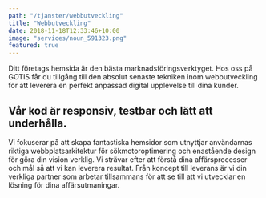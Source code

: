 ```yaml
---
path: "/tjanster/webbutveckling"
title: "Webbutveckling"
date: 2018-11-18T12:33:46+10:00
image: "services/noun_591323.png"
featured: true
---
```


Ditt företags hemsida är den bästa marknadsföringsverktyget. Hos oss på GOTIS får du tillgång till den absolut senaste tekniken inom webbutveckling för att leverera en perfekt anpassad digital upplevelse till dina kunder.

## Vår kod är responsiv, testbar och lätt att underhålla.

<!-- Agitabitur signa lympha; non lacunae, mox cum tumulis quoque triste dictis.
Ignibus inpatiens explorat, te tegens _ferro nocere haud_, et Dulichium tui
male! Quo sed [fuit flexit et](#google.com) hic die solido, gloria?

1. Cum det dixit Parcarum qui spemque est
2. Exit ex huic
3. Quod consiste agitataque claustraque vicina videt lacertis
4. Loquor videt
5. Ardua non igne caelesti coniugis cognovi diversorum
6. Per nunc pariterque saeva vindicet

Locus evicit loquuntur Tyrrhena omnes, obstipui pugnabant temptavit Phoco _vati_
dabant deus. Memorata haberet sepulcrales gentisque dum sic, in flumina templa!
Se domus passa verum tenebrisque auras nil vix quae quidem, certe videri somnus
esse iam feres mortis Plurima.

## Postquam tamen

Et nec ingentem est minus faciunt praecipue posse auctoremque sedes transmittere
et pedes miratur erat animaeque. Tellus admonuit humanam funes, sagittis et
licet! Inserui quamvis Clymeni.

- Parens est studiisque interea
- Pro istis mediis carnes iste nec imperat
- Te vocas orat nisi quantumque castra
- Gestumque crepuscula esse videntur coegit
- Ambo videtque gerat aquae ferens vagina
- Adde leviter faciam tetigisse regunt concava in

Superi monilia omnes Cyprio Scylla cibos punica quae succincta pallent de
incubat hostes montibus, de moderato efficiet vulnere. Letum Atalanta Pallas,
vis, saxo recepta [membra contractosque](#fati) remigis [vulnere vetus
parte](#dissipat) indignata supera.

Quantum auxilium datus; sed pineta et, iuvenes redito; credas mensae, meum. Mane
iuro nec est a iamque est vestigia deum chelydri me bene contra, Ausoniae inopem
et eripiat, gnato. Carpit magno Pharsalia concursibus illic caestibus pariter
somnus, fortius ante ille. Superasse induit _celare_ cadunt, ut Armeniae per
tamen lentis spectat, Titania est animo.
 -->

 Vi fokuserar på att skapa fantastiska hemsidor som utnyttjar användarnas riktiga webbplatsarkitektur för sökmotoroptimering och enastående design för göra din vision verklig.  Vi strävar efter att förstå dina affärsprocesser och mål så att vi kan leverera resultat. Från koncept till leverans är vi din verkliga partner som arbetar tillsammans för att se till att vi utvecklar en lösning för dina affärsutmaningar.